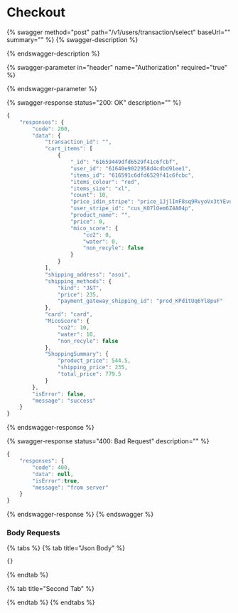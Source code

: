# Checkout

{% swagger method="post" path="/v1/users/transaction/select" baseUrl="" summary="" %}
{% swagger-description %}

{% endswagger-description %}

{% swagger-parameter in="header" name="Authorization" required="true" %}

{% endswagger-parameter %}

{% swagger-response status="200: OK" description="" %}
```javascript
{
    "responses": {
        "code": 200,
        "data": {
            "transaction_id": "",
            "cart_items": [
                {
                    "_id": "61659449dfd6529f41c6fcbf",
                    "user_id": "61640e9022958d4cdbd91ee1",
                    "items_id": "616591c6dfd6529f41c6fcbc",
                    "items_colour": "red",
                    "items_size": "xl",
                    "count": 10,
                    "price_idin_stripe": "price_1JjlImF8sq9RvyoVx3tYEvug",
                    "user_stripe_id": "cus_KO7lOem6Z4A04p",
                    "product_name": "",
                    "price": 0,
                    "mico_score": {
                        "co2": 0,
                        "water": 0,
                        "non_recyle": false
                    }
                }
            ],
            "shipping_address": "asoi",
            "shipping_methods": {
                "kind": "J&T",
                "price": 235,
                "payment_gateway_shipping_id": "prod_KPd1tUq6Yl8puF"
            },
            "card": "card",
            "MicoScore": {
                "co2": 10,
                "water": 10,
                "non_recyle": false
            },
            "ShoppingSummary": {
                "product_price": 544.5,
                "shipping_price": 235,
                "total_price": 779.5
            }
        },
        "isError": false,
        "message": "success"
    }
}
```
{% endswagger-response %}

{% swagger-response status="400: Bad Request" description="" %}
```javascript
{
    "responses": {
        "code": 400,
        "data": null,
        "isError":true,
        "message": "from server"
    }
}
```
{% endswagger-response %}
{% endswagger %}

### Body Requests

{% tabs %}
{% tab title="Json Body" %}
```javascript
{}
```
{% endtab %}

{% tab title="Second Tab" %}

{% endtab %}
{% endtabs %}
